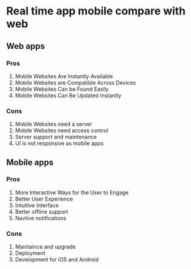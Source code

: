 # Real time app mobile compare with web

## Web apps

### Pros

1. Mobile Websites Are Instantly Available
2. Mobile Websites are Compatible Across Devices
3. Mobile Websites Can be Found Easily
4. Mobile Websites Can Be Updated Instantly

### Cons

1. Mobile Websites need a server
2. Mobile Websites need access control
3. Server support and maintenance
4. UI is not responsive as mobile apps


## Mobile apps

### Pros

1. More Interactive Ways for the User to Engage
2. Better User Experience
3. Intuitive Interface
4. Better offline support
5. Navtive notifications


### Cons

1. Maintaince and upgrade
2. Deployment
3. Development for iOS and Android
